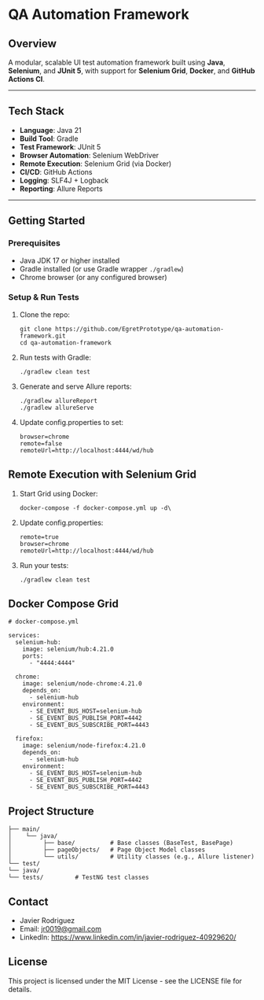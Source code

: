 
# QA Automation Framework

## Overview
A modular, scalable UI test automation framework built using **Java**, **Selenium**, and **JUnit 5**, with support for **Selenium Grid**, **Docker**, and **GitHub Actions CI**.

---

## Tech Stack
- **Language**: Java 21
- **Build Tool**: Gradle
- **Test Framework**: JUnit 5
- **Browser Automation**: Selenium WebDriver
- **Remote Execution**: Selenium Grid (via Docker)
- **CI/CD**: GitHub Actions
- **Logging**: SLF4J + Logback
- **Reporting**: Allure Reports

---

## Getting Started

### Prerequisites
- Java JDK 17 or higher installed
- Gradle installed (or use Gradle wrapper `./gradlew`)
- Chrome browser (or any configured browser)

### Setup & Run Tests

1. Clone the repo:
   ```
   git clone https://github.com/EgretPrototype/qa-automation-framework.git
   cd qa-automation-framework
   
2. Run tests with Gradle:
    ```
   ./gradlew clean test
   
3. Generate and serve Allure reports:
   ```
   ./gradlew allureReport
   ./gradlew allureServe
   
4. Update config.properties to set:
   ```
   browser=chrome
   remote=false
   remoteUrl=http://localhost:4444/wd/hub
   
## Remote Execution with Selenium Grid

1. Start Grid using Docker:
   ```
   docker-compose -f docker-compose.yml up -d\
2. Update config.properties:
   ```
   remote=true
   browser=chrome
   remoteUrl=http://localhost:4444/wd/hub
3. Run your tests:
   ```
   ./gradlew clean test
## Docker Compose Grid
```
# docker-compose.yml

services:
  selenium-hub:
    image: selenium/hub:4.21.0
    ports:
      - "4444:4444"

  chrome:
    image: selenium/node-chrome:4.21.0
    depends_on:
      - selenium-hub
    environment:
      - SE_EVENT_BUS_HOST=selenium-hub
      - SE_EVENT_BUS_PUBLISH_PORT=4442
      - SE_EVENT_BUS_SUBSCRIBE_PORT=4443

  firefox:
    image: selenium/node-firefox:4.21.0
    depends_on:
      - selenium-hub
    environment:
      - SE_EVENT_BUS_HOST=selenium-hub
      - SE_EVENT_BUS_PUBLISH_PORT=4442
      - SE_EVENT_BUS_SUBSCRIBE_PORT=4443
```
## Project Structure
```src/
├── main/
│    └── java/
│         ├── base/          # Base classes (BaseTest, BasePage)
│         ├── pageObjects/   # Page Object Model classes
│         └── utils/         # Utility classes (e.g., Allure listener)
└── test/
└── java/
└── tests/         # TestNG test classes
```

## Contact
- Javier Rodriguez
- Email: jr0019@gmail.com
- LinkedIn: https://www.linkedin.com/in/javier-rodriguez-40929620/

## License
This project is licensed under the MIT License - see the LICENSE file for details.